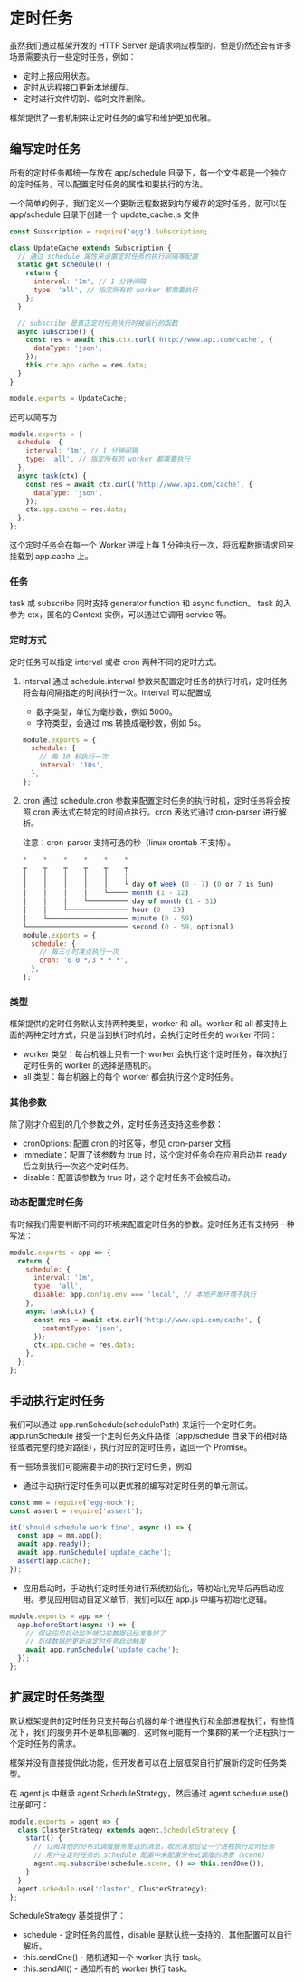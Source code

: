 # 定时任务

虽然我们通过框架开发的 HTTP Server 是请求响应模型的，但是仍然还会有许多场景需要执行一些定时任务，例如：

* 定时上报应用状态。
* 定时从远程接口更新本地缓存。
* 定时进行文件切割、临时文件删除。

框架提供了一套机制来让定时任务的编写和维护更加优雅。

## 编写定时任务

所有的定时任务都统一存放在 app/schedule 目录下，每一个文件都是一个独立的定时任务，可以配置定时任务的属性和要执行的方法。

一个简单的例子，我们定义一个更新远程数据到内存缓存的定时任务，就可以在 app/schedule 目录下创建一个 update_cache.js 文件

```js
const Subscription = require('egg').Subscription;

class UpdateCache extends Subscription {
  // 通过 schedule 属性来设置定时任务的执行间隔等配置
  static get schedule() {
    return {
      interval: '1m', // 1 分钟间隔
      type: 'all', // 指定所有的 worker 都需要执行
    };
  }

  // subscribe 是真正定时任务执行时被运行的函数
  async subscribe() {
    const res = await this.ctx.curl('http://www.api.com/cache', {
      dataType: 'json',
    });
    this.ctx.app.cache = res.data;
  }
}

module.exports = UpdateCache;
```

还可以简写为

```js
module.exports = {
  schedule: {
    interval: '1m', // 1 分钟间隔
    type: 'all', // 指定所有的 worker 都需要执行
  },
  async task(ctx) {
    const res = await ctx.curl('http://www.api.com/cache', {
      dataType: 'json',
    });
    ctx.app.cache = res.data;
  },
};
```

这个定时任务会在每一个 Worker 进程上每 1 分钟执行一次，将远程数据请求回来挂载到 app.cache 上。

### 任务

task 或 subscribe 同时支持 generator function 和 async function。
task 的入参为 ctx，匿名的 Context 实例，可以通过它调用 service 等。

### 定时方式

定时任务可以指定 interval 或者 cron 两种不同的定时方式。

1. interval
    通过 schedule.interval 参数来配置定时任务的执行时机，定时任务将会每间隔指定的时间执行一次。interval 可以配置成

    * 数字类型，单位为毫秒数，例如 5000。
    * 字符类型，会通过 ms 转换成毫秒数，例如 5s。

    ```js
    module.exports = {
      schedule: {
        // 每 10 秒执行一次
        interval: '10s',
      },
    };
    ```

2. cron
    通过 schedule.cron 参数来配置定时任务的执行时机，定时任务将会按照 cron 表达式在特定的时间点执行。cron 表达式通过 cron-parser 进行解析。

    注意：cron-parser 支持可选的秒（linux crontab 不支持）。

    ```js
    *    *    *    *    *    *
    ┬    ┬    ┬    ┬    ┬    ┬
    │    │    │    │    │    |
    │    │    │    │    │    └ day of week (0 - 7) (0 or 7 is Sun)
    │    │    │    │    └───── month (1 - 12)
    │    │    │    └────────── day of month (1 - 31)
    │    │    └─────────────── hour (0 - 23)
    │    └──────────────────── minute (0 - 59)
    └───────────────────────── second (0 - 59, optional)
    module.exports = {
      schedule: {
        // 每三小时准点执行一次
        cron: '0 0 */3 * * *',
      },
    };
    ```

### 类型

框架提供的定时任务默认支持两种类型，worker 和 all。worker 和 all 都支持上面的两种定时方式，只是当到执行时机时，会执行定时任务的 worker 不同：

* worker 类型：每台机器上只有一个 worker 会执行这个定时任务，每次执行定时任务的 worker 的选择是随机的。
* all 类型：每台机器上的每个 worker 都会执行这个定时任务。

### 其他参数

除了刚才介绍到的几个参数之外，定时任务还支持这些参数：

* cronOptions: 配置 cron 的时区等，参见 cron-parser 文档
* immediate：配置了该参数为 true 时，这个定时任务会在应用启动并 ready 后立刻执行一次这个定时任务。
* disable：配置该参数为 true 时，这个定时任务不会被启动。

### 动态配置定时任务

有时候我们需要判断不同的环境来配置定时任务的参数。定时任务还有支持另一种写法：

```js
module.exports = app => {
  return {
    schedule: {
      interval: '1m',
      type: 'all',
      disable: app.config.env === 'local', // 本地开发环境不执行
    },
    async task(ctx) {
      const res = await ctx.curl('http://www.api.com/cache', {
        contentType: 'json',
      });
      ctx.app.cache = res.data;
    },
  };
};
```

## 手动执行定时任务

我们可以通过 app.runSchedule(schedulePath) 来运行一个定时任务。app.runSchedule 接受一个定时任务文件路径（app/schedule 目录下的相对路径或者完整的绝对路径），执行对应的定时任务，返回一个 Promise。

有一些场景我们可能需要手动的执行定时任务，例如

* 通过手动执行定时任务可以更优雅的编写对定时任务的单元测试。
```js
const mm = require('egg-mock');
const assert = require('assert');

it('should schedule work fine', async () => {
  const app = mm.app();
  await app.ready();
  await app.runSchedule('update_cache');
  assert(app.cache);
});
```

* 应用启动时，手动执行定时任务进行系统初始化，等初始化完毕后再启动应用。参见应用启动自定义章节，我们可以在 app.js 中编写初始化逻辑。
```js
module.exports = app => {
  app.beforeStart(async () => {
    // 保证应用启动监听端口前数据已经准备好了
    // 后续数据的更新由定时任务自动触发
    await app.runSchedule('update_cache');
  });
};
```

## 扩展定时任务类型

默认框架提供的定时任务只支持每台机器的单个进程执行和全部进程执行，有些情况下，我们的服务并不是单机部署的，这时候可能有一个集群的某一个进程执行一个定时任务的需求。

框架并没有直接提供此功能，但开发者可以在上层框架自行扩展新的定时任务类型。

在 agent.js 中继承 agent.ScheduleStrategy，然后通过 agent.schedule.use() 注册即可：

```js
module.exports = agent => {
  class ClusterStrategy extends agent.ScheduleStrategy {
    start() {
      // 订阅其他的分布式调度服务发送的消息，收到消息后让一个进程执行定时任务
      // 用户在定时任务的 schedule 配置中来配置分布式调度的场景（scene）
      agent.mq.subscribe(schedule.scene, () => this.sendOne());
    }
  }
  agent.schedule.use('cluster', ClusterStrategy);
};
```

ScheduleStrategy 基类提供了：

* schedule - 定时任务的属性，disable 是默认统一支持的，其他配置可以自行解析。
* this.sendOne() - 随机通知一个 worker 执行 task。
* this.sendAll() - 通知所有的 worker 执行 task。